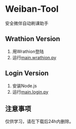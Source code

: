 # Weiban-Tool

安全微伴自动刷课助手

## Wrathion Version
1. 用Wrathion登陆
2. 运行[main.wrathion.py](./main_wrathion.py)

## Login Version
1. 安装Node.js
2. 运行[main.login.py](./main_login.py)

## 注意事项
仅供学习，请在下载后24h内删除。